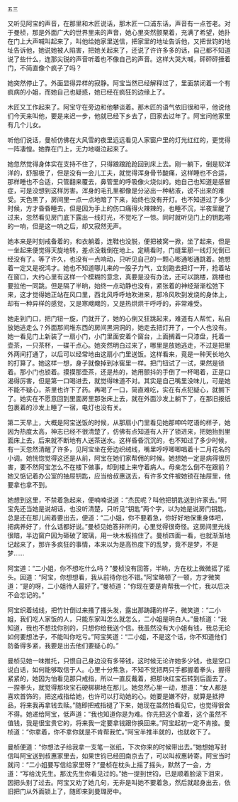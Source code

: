     五三 

   又听见阿宝的声音，在那里和木匠说话，那木匠一口浦东话，声音有一点苍老。对于曼桢，那是外面广大的世界里来的声音，她心里突然颤栗着，充满了希望，她扑在门上大声喊叫起来了，叫他给她家里送信，把家里的地址告诉他，又把世钧的地址告诉他，她说她被人陷害，把她关起来了，还说了许许多多的话，自己都不知道说了些什么，连那尖锐的声音听着也不像自己的声音。这样大哭大喊，砰砰砰捶着门，不简直像个疯子了吗？

   她突然停止了。外面显得异样的寂静。阿宝当然已经解释过了，里面禁闭着一个有疯病的小姐，而她自己也疑惑，她已经在疯狂的边缘上了。

   木匠又工作起来了。阿宝守在旁边和他攀谈着。那木匠的语气依旧很和平，他说他们今天来叫他，要是来迟一步，他就已经下乡去了，回家去过年了。阿宝问他家里有几个儿女。

   听他们说话，曼桢仿佛在大风雪的夜里远远看见人家窗户里的灯光红红的，更觉得一阵凄惶。她靠在门上，无力地啜泣起来了。

   她忽然觉得身体实在支持不住了，只得踉踉跄跄回到床上去。刚一躺下，倒是软洋洋的，舒服极了，但是没有一会儿工夫，就觉得浑身骨节酸痛，这样睡也不合适，那样睡也不合适，只管翻来覆去，鼻管里的呼吸像火烧似的。她自己也知道是感冒症，可是没想到这样厉害。浑身的毛孔里都像是分泌出一种粘液，说不出来的难受。天色黑了，房间里一点一点地暗了下来，始终也没有开灯。也不知道过了多少时候，方才昏昏睡去，但是因为手上的伤口痛得火辣辣的，也睡不沉，半夜里醒了过来，忽然看见房门底下露出一线灯光，不觉吃了一惊。同时就听见门上的钥匙嗒的一响，但是这一响之后，却又寂然无声。

   她本来是时刻戒备着的，和衣躺着，连鞋也没脱，便把被窝一掀，坐了起来，但是一坐起来便觉得天旋地转，差点没栽倒在地上。定睛看时，门缝里那一线灯光倒已经没有了。等了许久，也没有一点响动，只听见自己的一颗心嘭通嘭通跳着。她想着一定又是祝鸿才。她也不知道哪儿来的一股子力气，立刻跑去把灯一开，抢着站在窗口，大约心里有这样一个模糊的意念，真要是没有办法，还可以跳楼，跳楼也要拉他一同跳。但是隔了半晌，始终一点动静也没有，紧张着的神经渐渐松弛下来，这才觉得她正站在风口里，西北风呼呼地吹进来，那冷风吹到发烧的身体上，却有一种异样的感觉，又是寒飕飕的，又是热烘烘干呼呼的，非常难受。

   她走到门口，把门钮一旋，门就开了，她的心倒又狂跳起来，难道有人帮忙，私自放她逃走么？外面那间堆东西的房间黑洞洞的，她走去把灯开了，一个人也没有。她一看见门上新装了一扇小门，小门里面安着个窗台，上面搁着一只漆盘，托着一壶茶，一只茶杯，一碟干点心。她突然明白过来了，哪里是放她逃走，不过是把里外两间打通了，以后可以经常地由这扇小门里送饭。这样看来，竟是一种天长地久的打算了。她这样一想，身子就像掉到冰窖里一样。把门钮试了一试，果然是锁着。那小门也锁着。摸摸那壶茶，还是热的，她用颤抖的手倒了一杯喝着，正是口渴得厉害，但是第一口喝进去，就觉得味道不对。其实是自己嘴里没味儿，可是她不能不疑心，茶里也许下了药。再喝了一口，简直难吃，实在有点犯疑心，就搁下了。她实在不愿意回到里面房里那张床上去，就在外面沙发上躺下了，在那旧报纸包裹着的沙发上睡了一宿，电灯也没有关。

   第二天早上，大概是阿宝送饭的时候，从那扇小门里看见她那呻吟呓语的样子，她因为热度太高，神志已经不很清楚了，仿佛有点知道有人开了锁进来，把她抬到里面床上去，后来就不断地有人送茶送水。这样昏昏沉沉的，也不知过了多少时候，有一天忽然清醒了许多，见阿宝坐在旁边织绒线，嘴里哼哼唧唧唱着十二月花名的小调。她恍惚觉得这还是从前，阿宝在她们家帮佣的时候。她想她一定是病得很厉害，要不然阿宝怎么不在楼下做事，却到楼上来守着病人。母亲怎么倒不在跟前？她又惦记着办公室的抽屉钥匙，应当给叔惠送去，有许多文件被她锁在抽屉里，他要拿也拿不到。

   她想到这里，不禁着急起来，便喃喃说道：“杰民呢？叫他把钥匙送到许家去。”阿宝先还当她是说胡话，也没听清楚，只听见“钥匙”两个字，以为她是说房门钥匙，总是还在那儿闹着要出去，便道：“二小姐，你不要着急，你好好地保重身体吧，把病养好了，什么话都好说。”曼桢见她答非所问，心里觉得很奇怪。这房间里光线很暗，半边窗户因为砸破了玻璃，用一块木板挡住了。曼桢四面一看，也就渐渐地记起来了，那许多疯狂的事情，本来以为是高热度下的乱梦，竟不是梦，不是梦……

   阿宝道：“二小姐，你不想吃什么吗？”曼桢没有回答，半晌，方在枕上微微摇了摇头。因道：“阿宝，你想想看，我从前待你也不错。”阿宝略顿了一顿，方才微笑道：“是的呀，二小姐待人最好了。”曼桢道：“你现在要是肯帮我一个忙，我以后决不会忘记的。”

   阿宝织着绒线，把竹针倒过来搔了搔头发，露出那踌躇的样子，微笑道：“二小姐，我们吃人家饭的人，只能东家叫怎么就怎么，二小姐是明白人。”曼桢道：“我知道，我也不想找你别的，只想你给我送个信。我虽然没有大小姐有钱，我总无论如何要想法子，不能叫你吃亏。”阿宝笑道：“二小姐，不是这个话，你不知道他们防备得多紧，我要是出去他们要疑心的。”

   曼桢见她一味推托，只恨自己身边没有多带钱，这时候无论许她多少钱，也是空口说白话，如何能够取信于人。心里十分焦急，不知不觉把两只手都握着拳头，握得紧紧的，她因为怕看见那只戒指，所以一直反戴着，把那块红宝石转到后面去了。一捏拳头，就觉得那块宝石硬梆梆地在那儿。她忽然心里一动，想道：“女人都是喜欢首饰的，把这戒指给她，也许可以打动她的心。她要是嫌不好，就算是抵押品，将来我再拿钱去赎。”随即把戒指褪了下来，她现在虽然怕看见它，也觉得很舍不得。她递给阿宝，低声道：“我也知道你是为难。你先把这个拿着，这个虽然不值钱，我是很宝贵它的，将来我一定要拿钱跟你换回来。”阿宝起初一定不肯接。曼桢道：“你拿着，你不拿你就是不肯帮我忙。”阿宝半推半就的，也就收下了。

   曼桢便道：“你想法子给我拿一支笔一张纸，下次你来的时候带出去。”她想她写封信叫阿宝送到叔惠家里去，如果世钧已经回南京去了，可以叫叔惠转寄。阿宝当时就问：“二小姐要写信给家里呀？”曼桢在枕头上摇了摇头，默然了一会，方道：“写给沈先生。那沈先生你看见过的。”她一提到世钧，已是顺着脸滚下泪来，因把头别了过去。阿宝又劝了她几句，无非是叫她不要着急，然后就起身出去，依旧把门从外面锁上了，随即来到曼璐房中。

